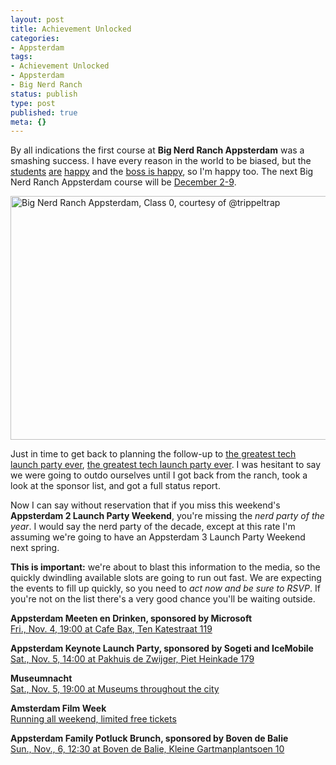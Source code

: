 ```yaml
---
layout: post
title: Achievement Unlocked
categories:
- Appsterdam
tags:
- Achievement Unlocked
- Appsterdam
- Big Nerd Ranch
status: publish
type: post
published: true
meta: {}
---
```

By all indications the first course at <strong>Big Nerd Ranch Appsterdam</strong> was a smashing success. I have every reason in the world to be biased, but the <a href="https://twitter.com/isutton/status/130200996193374208">students</a> <a href="https://twitter.com/akulbe/status/129984167676088320">are</a> <a href="https://twitter.com/mattfgl/status/129834849912631296">happy</a> and the <a href="https://twitter.com/aaronhillegass/status/128165046621708289">boss is happy</a>, so I'm happy too. The next Big Nerd Ranch Appsterdam course will be <a href="http://www.bignerdranch.com/classes/beginning_ios_iphone_ipad_">December 2-9</a>.

<img style="display:block; margin-left:auto; margin-right:auto;" src="http://mur.mu.rs/wp-content/uploads/2011/10/BNRAppsterdam0.jpg" alt="Big Nerd Ranch Appsterdam, Class 0, courtesy of @trippeltrap" title="BNRAppsterdam0.JPG" border="0" width="600" height="390" />

Just in time to get back to planning the follow-up to <a href="http://www.nytimes.com/external/venturebeat/2011/06/27/27venturebeat-appsterdam-a-haven-for-indie-app-makers-89100.html">the greatest tech launch party ever</a>, <a href="http://meetup.com/Appsterdam/events/36497712/">the greatest tech launch party ever</a>. I was hesitant to say we were going to outdo ourselves until I got back from the ranch, took a look at the sponsor list, and got a full status report.

Now I can say without reservation that if you miss this weekend's <strong>Appsterdam 2 Launch Party Weekend</strong>, you're missing the <em>nerd party of the year</em>. I would say the nerd party of the decade, except at this rate I'm assuming we're going to have an Appsterdam 3 Launch Party Weekend next spring.

<strong>This is important:</strong> we're about to blast this information to the media, so the quickly dwindling available slots are going to run out fast. We are expecting the events to fill up quickly, so you need to <em>act now and be sure to RSVP</em>. If you're not on the list there's a very good chance you'll be waiting outside.

<strong>Appsterdam Meeten en Drinken, sponsored by Microsoft</strong><br />
<a href="http://meetup.com/Appsterdam/events/36497642/">Fri., Nov. 4, 19:00 at Cafe Bax, Ten Katestraat 119</a>
<p />
<strong>Appsterdam Keynote Launch Party, sponsored by Sogeti and IceMobile</strong><br />
<a href="http://meetup.com/Appsterdam/events/36497712/">Sat., Nov. 5, 14:00 at Pakhuis de Zwijger, Piet Heinkade 179</a>
<p />
<strong>Museumnacht</strong><br />
<a href="http://meetup.com/Appsterdam/events/37805582/">Sat., Nov. 5, 19:00 at Museums throughout the city</a>
<p />
<strong>Amsterdam Film Week</strong><br />
<a href="http://meetup.com/Appsterdam/events/38205102/">Running all weekend, limited free tickets</a>
<p />
<strong>Appsterdam Family Potluck Brunch, sponsored by Boven de Balie</strong><br />
<a href="http://meetup.com/Appsterdam/events/36497732">Sun., Nov., 6, 12:30 at Boven de Balie, Kleine Gartmanplantsoen 10</a>
